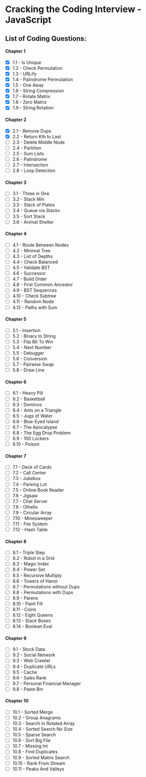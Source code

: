 # Cracking the Coding Interview - JavaScript

## List of Coding Questions:

#### Chapter 1

- [x] 1.1 - Is Unique
- [x] 1.2 - Check Permutation
- [x] 1.3 - URLify
- [x] 1.4 - Palindrome Permutation
- [x] 1.5 - One Away
- [x] 1.6 - String Compression
- [x] 1.7 - Rotate Matrix
- [x] 1.8 - Zero Matrix
- [x] 1.9 - String Rotation

#### Chapter 2

- [x] 2.1 - Remove Dups
- [x] 2.2 - Return Kth to Last
- [ ] 2.3 - Delete Middle Node
- [ ] 2.4 - Partition
- [ ] 2.5 - Sum Lists
- [ ] 2.6 - Palindrome
- [ ] 2.7 - Intersection
- [ ] 2.8 - Loop Detection

#### Chapter 3

- [ ] 3.1 - Three in One
- [ ] 3.2 - Stack Min
- [ ] 3.3 - Stack of Plates
- [ ] 3.4 - Queue via Stacks
- [ ] 3.5 - Sort Stack
- [ ] 3.6 - Animal Shelter

#### Chapter 4

- [ ] 4.1 - Route Between Nodes
- [ ] 4.2 - Minimal Tree
- [ ] 4.3 - List of Depths
- [ ] 4.4 - Check Balanced
- [ ] 4.5 - Validate BST
- [ ] 4.6 - Successor
- [ ] 4.7 - Build Order
- [ ] 4.8 - First Common Ancestor
- [ ] 4.9 - BST Sequences
- [ ] 4.10 - Check Subtree
- [ ] 4.11 - Random Node
- [ ] 4.12 - Paths with Sum

#### Chapter 5

- [ ] 5.1 - Insertion
- [ ] 5.2 - Binary to String
- [ ] 5.3 - Flip Bit To Win
- [ ] 5.4 - Next Number
- [ ] 5.5 - Debugger
- [ ] 5.6 - Conversion
- [ ] 5.7 - Pairwise Swap
- [ ] 5.8 - Draw Line

#### Chapter 6

- [ ] 6.1 - Heavy Pill
- [ ] 6.2 - Basketball
- [ ] 6.3 - Dominos
- [ ] 6.4 - Ants on a Triangle
- [ ] 6.5 - Jugs of Water
- [ ] 6.6 - Blue-Eyed Island
- [ ] 6.7 - The Apocalypse
- [ ] 6.8 - The Egg Drop Problem
- [ ] 6.9 - 100 Lockers
- [ ] 6.10 - Poison

#### Chapter 7

- [ ] 7.1 - Deck of Cards
- [ ] 7.2 - Call Center
- [ ] 7.3 - Jukebox
- [ ] 7.4 - Parking Lot
- [ ] 7.5 - Online Book Reader
- [ ] 7.6 - Jigsaw
- [ ] 7.7 - Chat Server
- [ ] 7.8 - Othello
- [ ] 7.9 - Circular Array
- [ ] 7.10 - Minesweeper
- [ ] 7.11 - File System
- [ ] 7.12 - Hash Table

#### Chapter 8

- [ ] 8.1 - Triple Step
- [ ] 8.2 - Robot in a Grid
- [ ] 8.3 - Magic Index
- [ ] 8.4 - Power Set
- [ ] 8.5 - Recursive Multiply
- [ ] 8.6 - Towers of Hanoi
- [ ] 8.7 - Permutations without Dups
- [ ] 8.8 - Permutations with Dups
- [ ] 8.9 - Parens
- [ ] 8.10 - Paint Fill
- [ ] 8.11 - Coins
- [ ] 8.12 - Eight Queens
- [ ] 8.13 - Stack Boxes
- [ ] 8.14 - Boolean Eval

#### Chapter 9

- [ ] 9.1 - Stock Data
- [ ] 9.2 - Social Network
- [ ] 9.3 - Web Crawler
- [ ] 9.4 - Duplicate URLs
- [ ] 9.5 - Cache
- [ ] 9.6 - Sales Rank
- [ ] 9.7 - Personal Financial Manager
- [ ] 9.8 - Paste Bin

#### Chapter 10

- [ ] 10.1 - Sorted Merge
- [ ] 10.2 - Group Anagrams
- [ ] 10.3 - Search In Rotated Array
- [ ] 10.4 - Sorted Search No Size
- [ ] 10.5 - Sparse Search
- [ ] 10.6 - Sort Big File
- [ ] 10.7 - Missing Int
- [ ] 10.8 - Find Duplicates
- [ ] 10.9 - Sorted Matrix Search
- [ ] 10.10 - Rank From Stream
- [ ] 10.11 - Peaks And Valleys
